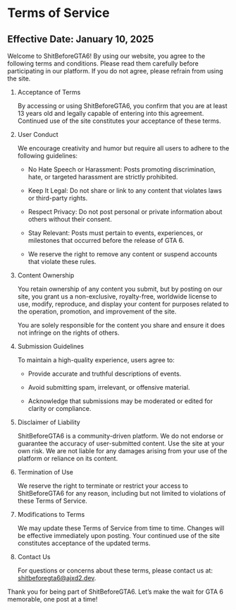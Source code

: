 # Terms of Service

## Effective Date: January 10, 2025

Welcome to ShitBeforeGTA6! By using our website, you agree to the following terms and conditions. Please read them carefully before participating in our platform. If you do not agree, please refrain from using the site.

1. Acceptance of Terms

    By accessing or using ShitBeforeGTA6, you confirm that you are at least 13 years old and legally capable of entering into this agreement. Continued use of the site constitutes your acceptance of these terms.

2. User Conduct

    We encourage creativity and humor but require all users to adhere to the following guidelines:
    - No Hate Speech or Harassment: Posts promoting discrimination, hate, or targeted harassment are strictly prohibited.

    - Keep It Legal: Do not share or link to any content that violates laws or third-party rights.

    - Respect Privacy: Do not post personal or private information about others without their consent.

    - Stay Relevant: Posts must pertain to events, experiences, or milestones that occurred before the release of GTA 6.

    - We reserve the right to remove any content or suspend accounts that violate these rules.

3. Content Ownership

    You retain ownership of any content you submit, but by posting on our site, you grant us a non-exclusive, royalty-free, worldwide license to use, modify, reproduce, and display your content for purposes related to the operation, promotion, and improvement of the site.

    You are solely responsible for the content you share and ensure it does not infringe on the rights of others.

4. Submission Guidelines

    To maintain a high-quality experience, users agree to:

    - Provide accurate and truthful descriptions of events.

    - Avoid submitting spam, irrelevant, or offensive material.

    - Acknowledge that submissions may be moderated or edited for clarity or compliance.

5. Disclaimer of Liability

    ShitBeforeGTA6 is a community-driven platform. We do not endorse or guarantee the accuracy of user-submitted content. Use the site at your own risk. We are not liable for any damages arising from your use of the platform or reliance on its content.

6. Termination of Use

    We reserve the right to terminate or restrict your access to ShitBeforeGTA6 for any reason, including but not limited to violations of these Terms of Service.

7. Modifications to Terms

    We may update these Terms of Service from time to time. Changes will be effective immediately upon posting. Your continued use of the site constitutes acceptance of the updated terms.

8. Contact Us

    For questions or concerns about these terms, please contact us at: [shitbeforegta6@ajxd2.dev](mailto:shitbeforegta6@ajxd2.dev).

Thank you for being part of ShitBeforeGTA6. Let’s make the wait for GTA 6 memorable, one post at a time!
